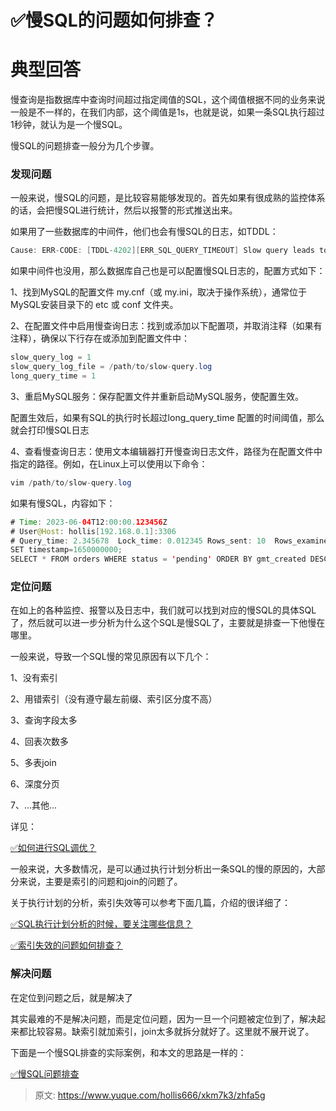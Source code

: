 # ✅慢SQL的问题如何排查？

# 典型回答
慢查询是指数据库中查询时间超过指定阈值的SQL，这个阈值根据不同的业务来说一般是不一样的，在我们内部，这个阈值是1s，也就是说，如果一条SQL执行超过1秒钟，就认为是一个慢SQL。



慢SQL的问题排查一般分为几个步骤。



### 发现问题
一般来说，慢SQL的问题，是比较容易能够发现的。首先如果有很成熟的监控体系的话，会把慢SQL进行统计，然后以报警的形式推送出来。



如果用了一些数据库的中间件，他们也会有慢SQL的日志，如TDDL：



```java
Cause: ERR-CODE: [TDDL-4202][ERR_SQL_QUERY_TIMEOUT] Slow query leads to a timeout exception, please contact DBA to check slow sql. SocketTimout:12000 ms, 
```



如果中间件也没用，那么数据库自己也是可以配置慢SQL日志的，配置方式如下：



1、找到MySQL的配置文件 my.cnf（或 my.ini，取决于操作系统），通常位于MySQL安装目录下的 etc 或 conf 文件夹。

2、在配置文件中启用慢查询日志：找到或添加以下配置项，并取消注释（如果有注释），确保以下行存在或添加到配置文件中：



```java
slow_query_log = 1
slow_query_log_file = /path/to/slow-query.log
long_query_time = 1
```



3、重启MySQL服务：保存配置文件并重新启动MySQL服务，使配置生效。



配置生效后，如果有SQL的执行时长超过long_query_time 配置的时间阈值，那么就会打印慢SQL日志



4、查看慢查询日志：使用文本编辑器打开慢查询日志文件，路径为在配置文件中指定的路径。例如，在Linux上可以使用以下命令：



```java
vim /path/to/slow-query.log
```



如果有慢SQL，内容如下：



```java
# Time: 2023-06-04T12:00:00.123456Z
# User@Host: hollis[192.168.0.1]:3306
# Query_time: 2.345678  Lock_time: 0.012345 Rows_sent: 10  Rows_examined: 100
SET timestamp=1650000000;
SELECT * FROM orders WHERE status = 'pending' ORDER BY gmt_created DESC;
```



### 定位问题


在如上的各种监控、报警以及日志中，我们就可以找到对应的慢SQL的具体SQL了，然后就可以进一步分析为什么这个SQL是慢SQL了，主要就是排查一下他慢在哪里。



一般来说，导致一个SQL慢的常见原因有以下几个：



1、没有索引

2、用错索引（没有遵守最左前缀、索引区分度不高）

3、查询字段太多

4、回表次数多

5、多表join

6、深度分页

7、...其他...



详见：



[✅如何进行SQL调优？](https://www.yuque.com/hollis666/xkm7k3/mgpczmz7la99dkft)





一般来说，大多数情况，是可以通过执行计划分析出一条SQL的慢的原因的，大部分来说，主要是索引的问题和join的问题了。



关于执行计划的分析，索引失效等可以参考下面几篇，介绍的很详细了：



[✅SQL执行计划分析的时候，要关注哪些信息？](https://www.yuque.com/hollis666/xkm7k3/fho0bamf4qpcril5)



[✅索引失效的问题如何排查？](https://www.yuque.com/hollis666/xkm7k3/gux80i)



### 解决问题


在定位到问题之后，就是解决了



其实最难的不是解决问题，而是定位问题，因为一旦一个问题被定位到了，解决起来都比较容易。缺索引就加索引，join太多就拆分就好了。这里就不展开说了。



下面是一个慢SQL排查的实际案例，和本文的思路是一样的：



[✅慢SQL问题排查](https://www.yuque.com/hollis666/xkm7k3/dxmpt2)







> 原文: <https://www.yuque.com/hollis666/xkm7k3/zhfa5g>